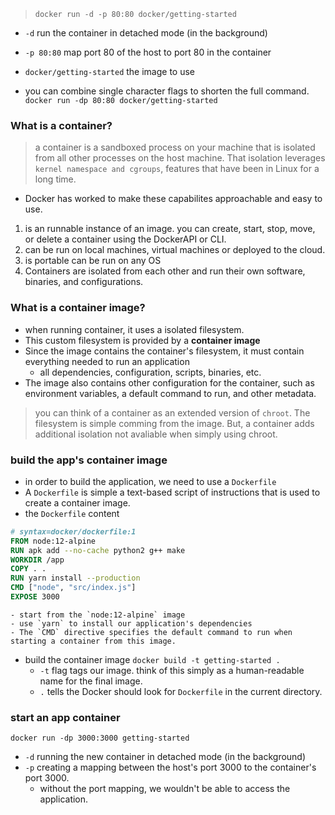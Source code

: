 > `docker run -d -p 80:80 docker/getting-started`
- `-d` run the container in detached mode (in the background)
- `-p 80:80` map port 80 of the host to port 80 in the container
- `docker/getting-started` the image to use

- you can combine single character flags to shorten the full command.
  `docker run -dp 80:80 docker/getting-started`
   
### What is a container?
> a container is a sandboxed process on your machine that is isolated from all other processes on the host machine.
> That isolation leverages `kernel namespace and cgroups`, features that have been in Linux for a long time.
- Docker has worked to make these capabilites approachable and easy to use.
1. is an runnable instance of an image. you can create, start, stop, move, or delete a container using the DockerAPI or CLI.
2. can be run on local machines, virtual machines or deployed to the cloud.
3. is portable can be run on any OS
4. Containers are isolated from each other and run their own software, binaries, and configurations.

### What is a container image?
- when running container, it uses a isolated filesystem.
- This custom filesystem is provided by a **container image**
- Since the image contains the container's filesystem, it must contain everything needed to run an application
  - all dependencies, configuration, scripts, binaries, etc.
- The image also contains other configuration for the container, such as environment variables, a default command to run, and other metadata.

> you can think of a container as an extended version of `chroot`. The filesystem is simple comming from the image.
> But, a container adds additional isolation not avaliable when simply using  chroot.

### build the app's container image
- in order to build the application, we need to use a `Dockerfile`
- A `Dockerfile` is simple a text-based script of instructions that is used to create a container image.
- the `Dockerfile` content
```Dockerfile
# syntax=docker/dockerfile:1
FROM node:12-alpine
RUN apk add --no-cache python2 g++ make
WORKDIR /app
COPY . .
RUN yarn install --production
CMD ["node", "src/index.js"]
EXPOSE 3000
```
    - start from the `node:12-alpine` image
    - use `yarn` to install our application's dependencies
    - The `CMD` directive specifies the default command to run when starting a container from this image.
- build the container image
  ```docker build -t getting-started .```
  - `-t` flag tags our image. think of this simply as a human-readable name for the final image.
  - `.` tells the Docker should look for `Dockerfile` in the current directory.

### start an app container
`docker run -dp 3000:3000 getting-started`
- `-d` running the new container in detached mode (in the background)
- `-p` creating a mapping between the host's port 3000 to the container's port 3000.
  - without the port mapping, we wouldn't be able to access the application.
